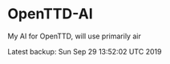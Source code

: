 # OpenTTD-AI
My AI for OpenTTD, will use primarily air

Latest backup: Sun Sep 29 13:52:02 UTC 2019
